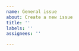 ```yaml
---
name: General issue
about: Create a new issue
title: ''
labels: ''
assignees: ''

---
```


<!--
Thank you for creating a new issue!

For questions, feedback or ideas please open a [discussions](https://github.com/robertodoering/harpy/discussions) instead of a new issue.
-->
